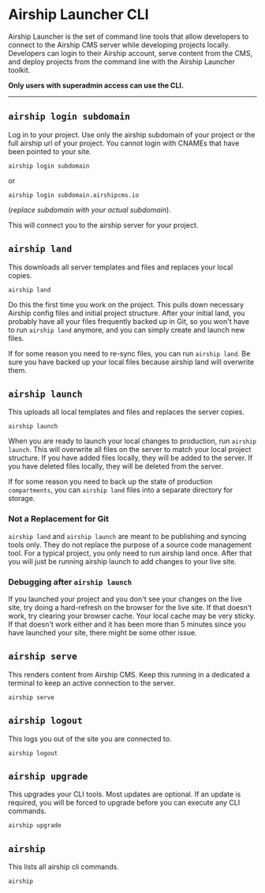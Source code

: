 # Airship Launcher CLI
Airship Launcher is the set of command line tools that allow developers to connect to the Airship CMS server while developing projects locally. Developers can login to their Airship account, serve content from the CMS, and deploy projects from the command line with the Airship Launcher toolkit.

**Only users with superadmin access can use the CLI.**

---

## `airship login subdomain`
Log in to your project. Use only the airship subdomain of your project or the full airship url of your project. You cannot login with CNAMEs that have been pointed to your site.
```
airship login subdomain
```
or
```
airship login subdomain.airshipcms.io
```
(_replace subdomain with your actual subdomain_). 

This will connect you to the airship server for your project.

## `airship land`
This downloads all server templates and files and replaces your local copies.
```
airship land
```
Do this the first time you work on the project. This pulls down necessary Airship config files and initial project structure. After your initial land, you probably have all your files frequently backed up in Git, so you won't have to run `airship land` anymore, and you can simply create and launch new files.

If for some reason you need to re-sync files, you can run `airship land`. Be sure you have backed up your local files because airship land will overwrite them.

## `airship launch`
This uploads all local templates and files and replaces the server copies.
```
airship launch
```

When you are ready to launch your local changes to production, run `airship launch`. This will overwrite all files on the server to match your local project structure. If you have added files locally, they will be added to the server. If you have deleted files locally, they will be deleted from the server.

If for some reason you need to back up the state of production `compartments`, you can `airship land` files into a separate directory for storage.

### Not a Replacement for Git
`airship land` and `airship launch` are meant to be publishing and syncing tools only. They do not replace the purpose of a source code management tool. For a typical project, you only need to run airship land once. After that you will just be running airship launch to add changes to your live site.

### Debugging after `airship launch`
If you launched your project and you don't see your changes on the live site, try doing a hard-refresh on the browser for the live site. If that doesn't work, try clearing your browser cache. Your local cache may be very sticky. If that doesn't work either and it has been more than 5 minutes since you have launched your site, there might be some other issue.

## `airship serve`
This renders content from Airship CMS. Keep this running in a dedicated a terminal to keep an active connection to the server.
```
airship serve
```

## `airship logout`
This logs you out of the site you are connected to.
```
airship logout
```

## `airship upgrade`
This upgrades your CLI tools. Most updates are optional. If an update is required, you will be forced to upgrade before you can execute any CLI commands.
```
airship upgrade
```

## `airship`
This lists all airship cli commands.
```
airship
```
